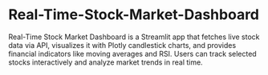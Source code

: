 # Real-Time-Stock-Market-Dashboard
Real-Time Stock Market Dashboard is a Streamlit app that fetches live stock data via API, visualizes it with Plotly candlestick charts, and provides financial indicators like moving averages and RSI. Users can track selected stocks interactively and analyze market trends in real time.
